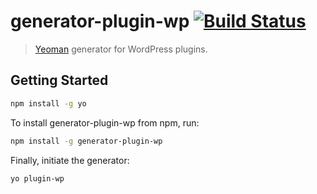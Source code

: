 # generator-plugin-wp [![Build Status](https://secure.travis-ci.org/WebDevStudios/generator-plugin-wp.png?branch=master)](https://travis-ci.org/WebDevStudios/generator-plugin-wp)

> [Yeoman](http://yeoman.io) generator for WordPress plugins.


## Getting Started

```bash
npm install -g yo
```

To install generator-plugin-wp from npm, run:

```bash
npm install -g generator-plugin-wp
```

Finally, initiate the generator:

```bash
yo plugin-wp
```
